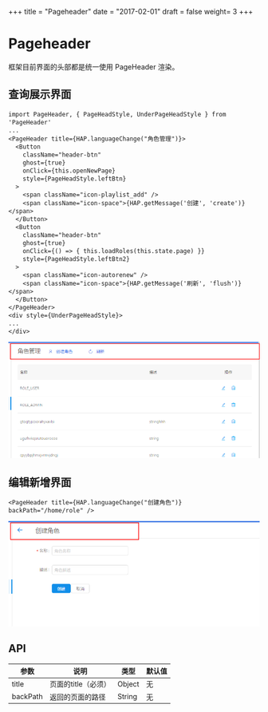 +++
title = "Pageheader"
date = "2017-02-01"
draft = false
weight= 3
+++

# Pageheader

框架目前界面的头部都是统一使用 PageHeader 渲染。

## 查询展示界面

```
import PageHeader, { PageHeadStyle, UnderPageHeadStyle } from 'PageHeader'
...
<PageHeader title={HAP.languageChange("角色管理")}>
  <Button
    className="header-btn"
    ghost={true} 
    onClick={this.openNewPage} 
    style={PageHeadStyle.leftBtn} 
  >
    <span className="icon-playlist_add" />
    <span className="icon-space">{HAP.getMessage('创建', 'create')}</span>
  </Button>
  <Button
    className="header-btn" 
    ghost={true} 
    onClick={() => { this.loadRoles(this.state.page) }} 
    style={PageHeadStyle.leftBtn2} 
  >
    <span className="icon-autorenew" />
    <span className="icon-space">{HAP.getMessage('刷新', 'flush')}</span>
  </Button>
</PageHeader>
<div style={UnderPageHeadStyle}>
...
</div>
```

![](../images/import.png)

## 编辑新增界面

```
<PageHeader title={HAP.languageChange("创建角色")} backPath="/home/role" />
```

![](../images/pageHeader2.png)

## API

参数 | 说明 | 类型 | 默认值
---|---|---|---
title | 页面的title（必须） | Object | 无
backPath | 返回的页面的路径 | String | 无